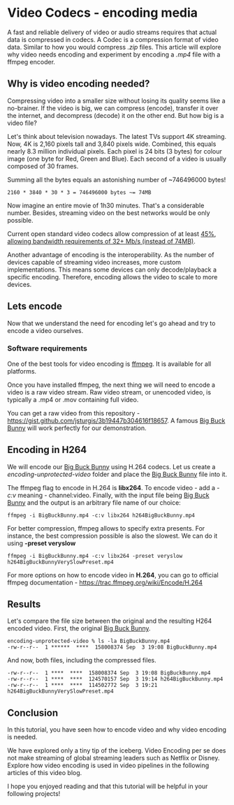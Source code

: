 # Video Codecs - encoding media

A fast and reliable delivery of video or audio streams requires that actual data is compressed in codecs. A Codec is a compression format of video data. Similar to how you would compress _.zip_ files. This article will explore why video needs encoding and experiment by encoding a _.mp4_ file with a ffmpeg encoder.

## Why is video encoding needed?

Compressing video into a smaller size without losing its quality seems like a no-brainer. If the video is big, we can compress (encode), transfer it over the internet, and decompress (decode) it on the other end. But how big is a video file?

Let's think about television nowadays. The latest TVs support 4K streaming. Now, 4K is 2,160 pixels tall and 3,840 pixels wide. Combined, this equals nearly 8.3 million individual pixels. Each pixel is 24 bits (3 bytes) for colour image (one byte for Red, Green and Blue). Each second of a video is usually composed of 30 frames.

Summing all the bytes equals an astonishing number of ~746496000 bytes!

```
2160 * 3840 * 30 * 3 = 746496000 bytes ~= 74MB
```

Now imagine an entire movie of 1h30 minutes. That's a considerable number. Besides, streaming video on the best networks would be only possible.

Current open standard video codecs allow compression of at least [45%, allowing bandwidth requirements of 32+ Mb/s (instead of 74MB)](https://mammothsecurity.com/blog/what-is-the-storage-difference-between-h264-h265-and-h265).

Another advantage of encoding is the interoperability. As the number of devices capable of streaming video increases, more custom implementations. This means some devices can only decode/playback a specific encoding. Therefore, encoding allows the video to scale to more devices.

## Lets encode

Now that we understand the need for encoding let's go ahead and try to encode a video ourselves.

### Software requirements

One of the best tools for video encoding is [ffmpeg](https://ffmpeg.org/download.html). It is available for all platforms.

Once you have installed ffmpeg, the next thing we will need to encode a video is a raw video stream. Raw video stream, or unencoded video, is typically a .mp4 or .mov containing full video.

You can get a raw video from this repository - https://gist.github.com/jsturgis/3b19447b304616f18657. A famous [Big Buck Bunny](http://commondatastorage.googleapis.com/gtv-videos-bucket/sample/BigBuckBunny.mp4) will work perfectly for our demonstration.

## Encoding in H264

We will encode our [Big Buck Bunny](http://commondatastorage.googleapis.com/gtv-videos-bucket/sample/BigBuckBunny.mp4) using H.264 codecs. Let us create a _encoding-unprotected-video_ folder and place the [Big Buck Bunny](http://commondatastorage.googleapis.com/gtv-videos-bucket/sample/BigBuckBunny.mp4) file into it.

The ffmpeg flag to encode in H.264 is **libx264**. To encode video - add a _-c:v_ meaning - channel:video. Finally, with the input file being [Big Buck Bunny](http://commondatastorage.googleapis.com/gtv-videos-bucket/sample/BigBuckBunny.mp4) and the output is an arbitrary file name of our choice:

```
ffmpeg -i BigBuckBunny.mp4 -c:v libx264 h264BigBuckBunny.mp4
```

For better compression, ffmpeg allows to specify extra presents. For instance, the best compression possible is also the slowest. We can do it using **-preset veryslow**

```
ffmpeg -i BigBuckBunny.mp4 -c:v libx264 -preset veryslow h264BigBuckBunnyVerySlowPreset.mp4
```

For more options on how to encode video in **H.264**, you can go to official ffmpeg documentation - https://trac.ffmpeg.org/wiki/Encode/H.264

## Results

Let's compare the file size between the original and the resulting H264 encoded video. First, the original [Big Buck Bunny](http://commondatastorage.googleapis.com/gtv-videos-bucket/sample/BigBuckBunny.mp4).

```
encoding-unprotected-video % ls -la BigBuckBunny.mp4
-rw-r--r--  1 ******  ****  158008374 Sep  3 19:08 BigBuckBunny.mp4
```

And now, both files, including the compressed files.

```
-rw-r--r--  1 ****  ****  158008374 Sep  3 19:08 BigBuckBunny.mp4
-rw-r--r--  1 ****  ****  124570157 Sep  3 19:14 h264BigBuckBunny.mp4
-rw-r--r--  1 ****  ****  114502772 Sep  3 19:21 h264BigBuckBunnyVerySlowPreset.mp4
```

## Conclusion

In this tutorial, you have seen how to encode video and why video encoding is needed.

We have explored only a tiny tip of the iceberg. Video Encoding per se does not make streaming of global streaming leaders such as Netflix or Disney. Explore how video encoding is used in video pipelines in the following articles of this video blog.

I hope you enjoyed reading and that this tutorial will be helpful in your following projects!
